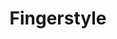 ---
title: "Fingerstyle"
layout: category
permalink: /fingerstyle/
author_profile: true
taxonomy: fingerstyle
---